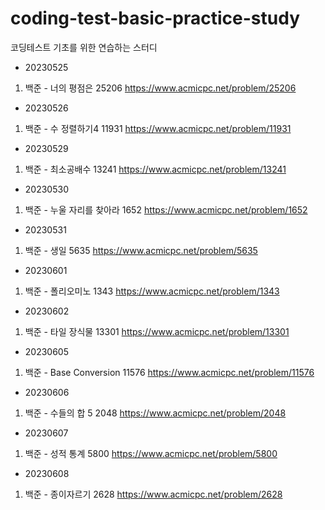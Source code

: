 # coding-test-basic-practice-study
코딩테스트 기초를 위한 연습하는 스터디

- 20230525
1. 백준 - 너의 평점은 25206
    https://www.acmicpc.net/problem/25206

- 20230526
1. 백준 - 수 정렬하기4 11931
    https://www.acmicpc.net/problem/11931

- 20230529
1. 백준 - 최소공배수 13241
    https://www.acmicpc.net/problem/13241

- 20230530
1. 백준 - 누울 자리를 찾아라 1652
    https://www.acmicpc.net/problem/1652
    
- 20230531
1. 백준 - 생일 5635
    https://www.acmicpc.net/problem/5635
    
- 20230601
1. 백준 - 폴리오미노 1343
    https://www.acmicpc.net/problem/1343

- 20230602
1. 백준 - 타일 장식물 13301
    https://www.acmicpc.net/problem/13301

- 20230605
1. 백준 - Base Conversion 11576
    https://www.acmicpc.net/problem/11576

- 20230606
1. 백준 - 수들의 합 5 2048
    https://www.acmicpc.net/problem/2048

- 20230607
1. 백준 - 성적 통계 5800
    https://www.acmicpc.net/problem/5800

- 20230608
1. 백준 - 종이자르기 2628
    https://www.acmicpc.net/problem/2628
